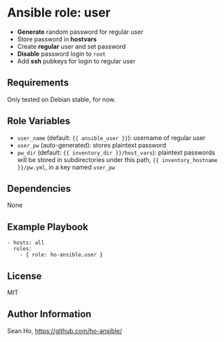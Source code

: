 # Ansible role: user
+ **Generate** random password for regular user
+ Store password in **hostvars**
+ Create **regular** user and set password
+ **Disable** password login to `root`
+ Add **ssh** pubkeys for login to regular user

## Requirements
Only tested on Debian stable, for now.

## Role Variables
+ `user_name` (default: `{{ ansible_user }}`): username of regular user
+ `user_pw` (auto-generated): stores plaintext password
+ `pw_dir` (default: `{{ inventory_dir }}/host_vars`):
  plaintext passwords will be stored in subdirectories under this path,
  `{{ inventory_hostname }}/pw.yml`, in a key named `user_pw`

## Dependencies
None

## Example Playbook

```
- hosts: all
  roles:
    - { role: ho-ansible.user }
```

## License
MIT

## Author Information
Sean Ho, https://github.com/ho-ansible/
